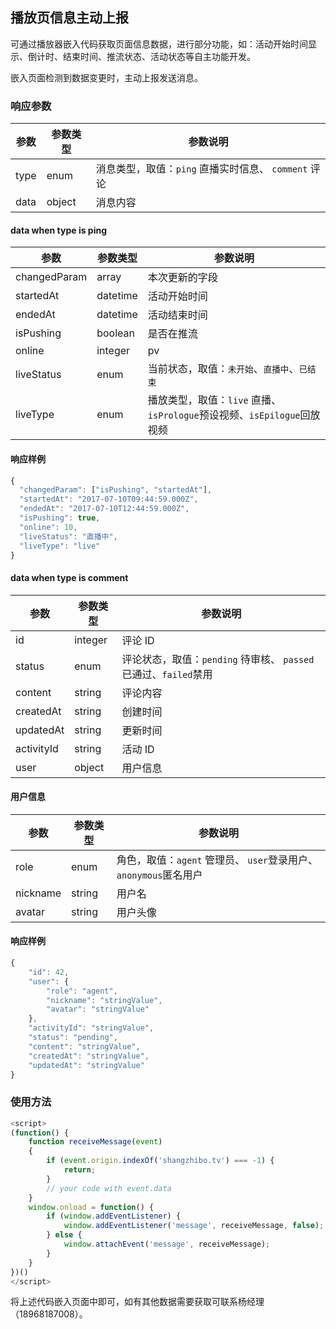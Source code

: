 ## 播放页信息主动上报

可通过播放器嵌入代码获取页面信息数据，进行部分功能，如：活动开始时间显示、倒计时、结束时间、推流状态、活动状态等自主功能开发。

嵌入页面检测到数据变更时，主动上报发送消息。

### 响应参数

| 参数   | 参数类型   | 参数说明  |
| ---- | ------ | ----- |
| type | enum | 消息类型，取值：`ping` 直播实时信息、 `comment` 评论 |
| data | object | 消息内容 |

#### data when type is ping

| 参数           | 参数类型     | 参数说明                                     |
| ------------ | -------- | ---------------------------------------- |
| changedParam | array    | 本次更新的字段                                  |
| startedAt    | datetime | 活动开始时间                                   |
| endedAt      | datetime | 活动结束时间                                   |
| isPushing    | boolean  | 是否在推流                                    |
| online       | integer  | pv                                       |
| liveStatus   | enum     | 当前状态，取值：`未开始`、`直播中`、`已结束`                |
| liveType     | enum     | 播放类型，取值：`live` 直播、 `isPrologue`预设视频、`isEpilogue`回放视频 |

#### 响应样例
```js
{
  "changedParam": ["isPushing", "startedAt"],
  "startedAt": "2017-07-10T09:44:59.000Z",
  "endedAt": "2017-07-10T12:44:59.000Z",
  "isPushing": true,
  "online": 10,
  "liveStatus": "直播中",
  "liveType": "live"
}
```

#### data when type is comment

| 参数   | 参数类型   | 参数说明  |
| ---- | ------ | ----- |
| id | integer | 评论 ID |
| status | enum | 评论状态，取值：`pending` 待审核、 `passed`已通过、`failed`禁用 |
| content | string | 评论内容 |
| createdAt | string | 创建时间 |
| updatedAt | string | 更新时间 |
| activityId | string | 活动 ID |
| user | object | 用户信息 |

#### 用户信息

| 参数   | 参数类型   | 参数说明  |
| ---- | ------ | ----- |
| role | enum | 角色，取值：`agent` 管理员、 `user`登录用户、`anonymous`匿名用户 |
| nickname | string | 用户名 |
| avatar | string | 用户头像 |

#### 响应样例
```js
{
	"id": 42,
	"user": {
		"role": "agent",
		"nickname": "stringValue",
		"avatar": "stringValue"
	},
	"activityId": "stringValue",
	"status": "pending",
	"content": "stringValue",
	"createdAt": "stringValue",
	"updatedAt": "stringValue"
}
```

### 使用方法

```js
<script>
(function() {
	function receiveMessage(event)
	{
 		if (event.origin.indexOf('shangzhibo.tv') === -1) {
    		return;
		}
		// your code with event.data
	}
	window.onload = function() {
		if (window.addEventListener) {
			window.addEventListener('message', receiveMessage, false);
		} else {
			window.attachEvent('message', receiveMessage);
		}
	}
})()
</script>
```

将上述代码嵌入页面中即可，如有其他数据需要获取可联系杨经理（18968187008）。